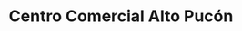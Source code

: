 ---
title: "Centro Comercial Alto Pucón"
url: /pucon/centro-comercial-alto-pucon/
shop: centro comercial
---